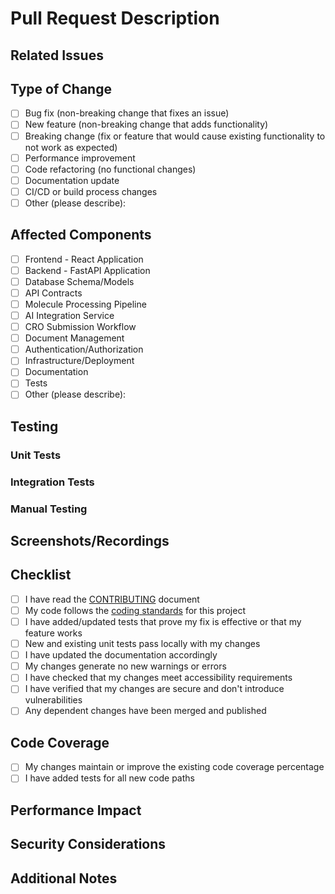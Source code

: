# Pull Request Description

<!-- Provide a clear and concise description of the changes introduced in this pull request -->

## Related Issues

<!-- Link any related issues using the GitHub issue linking syntax: -->
<!-- Closes #123, Addresses #456, Related to #789 -->

## Type of Change

<!-- Mark the appropriate option with an 'x' (no spaces around the 'x') -->

- [ ] Bug fix (non-breaking change that fixes an issue)
- [ ] New feature (non-breaking change that adds functionality)
- [ ] Breaking change (fix or feature that would cause existing functionality to not work as expected)
- [ ] Performance improvement
- [ ] Code refactoring (no functional changes)
- [ ] Documentation update
- [ ] CI/CD or build process changes
- [ ] Other (please describe):

## Affected Components

<!-- Mark the components affected by this change with an 'x' (no spaces around the 'x') -->

- [ ] Frontend - React Application
- [ ] Backend - FastAPI Application
- [ ] Database Schema/Models
- [ ] API Contracts
- [ ] Molecule Processing Pipeline
- [ ] AI Integration Service
- [ ] CRO Submission Workflow
- [ ] Document Management
- [ ] Authentication/Authorization
- [ ] Infrastructure/Deployment
- [ ] Documentation
- [ ] Tests
- [ ] Other (please describe):

## Testing

<!-- Describe the tests you've added or modified to verify your changes -->

### Unit Tests

<!-- Describe any unit tests added or modified -->

### Integration Tests

<!-- Describe any integration tests added or modified -->

### Manual Testing

<!-- Describe any manual testing performed -->

## Screenshots/Recordings

<!-- If applicable, add screenshots or screen recordings to help explain your changes -->

## Checklist

<!-- Mark completed items with an 'x' (no spaces around the 'x') -->

- [ ] I have read the [CONTRIBUTING](../docs/development/git-workflow.md) document
- [ ] My code follows the [coding standards](../docs/development/coding-standards.md) for this project
- [ ] I have added/updated tests that prove my fix is effective or that my feature works
- [ ] New and existing unit tests pass locally with my changes
- [ ] I have updated the documentation accordingly
- [ ] My changes generate no new warnings or errors
- [ ] I have checked that my changes meet accessibility requirements
- [ ] I have verified that my changes are secure and don't introduce vulnerabilities
- [ ] Any dependent changes have been merged and published

## Code Coverage

<!-- Confirm that your changes maintain or improve code coverage -->

- [ ] My changes maintain or improve the existing code coverage percentage
- [ ] I have added tests for all new code paths

## Performance Impact

<!-- Describe any performance impacts this change might have -->

## Security Considerations

<!-- Describe any security implications of your changes -->

## Additional Notes

<!-- Add any other context about the pull request here -->